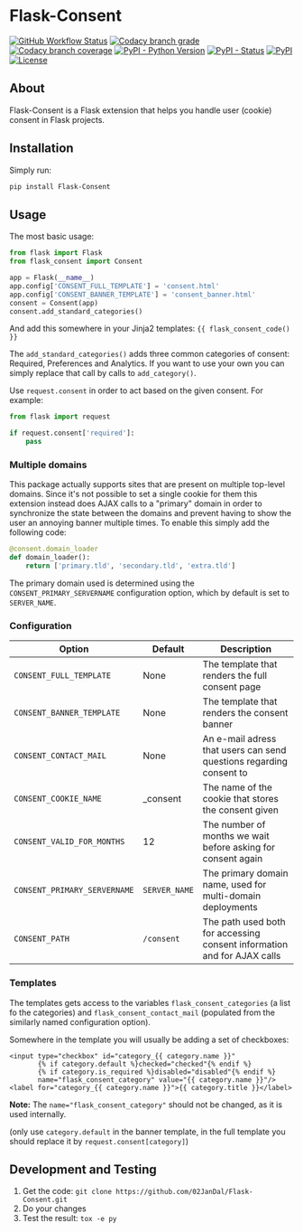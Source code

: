 # Flask-Consent

[![GitHub Workflow Status](https://img.shields.io/github/workflow/status/02JanDal/Flask-Consent/Test%20and%20publish?logo=github)](https://github.com/02JanDal/Flask-Consent/actions)
[![Codacy branch grade](https://img.shields.io/codacy/grade/3d5d817d453b46eebbec3b217801fc7d/master?logo=codacy)](https://app.codacy.com/manual/02JanDal/Flask-Consent/dashboard)
[![Codacy branch coverage](https://img.shields.io/codacy/coverage/3d5d817d453b46eebbec3b217801fc7d/master?logo=codacy)](https://app.codacy.com/manual/02JanDal/Flask-Consent/dashboard)
[![PyPI - Python Version](https://img.shields.io/pypi/pyversions/Flask-Consent?logo=python)](https://pypi.org/project/Flask-Consent/)
[![PyPI - Status](https://img.shields.io/pypi/status/Flask-Consent)](https://pypi.org/project/Flask-Consent/)
[![PyPI](https://img.shields.io/pypi/v/Flask-Consent)](https://pypi.org/project/Flask-Consent/)
[![License](https://img.shields.io/github/license/02JanDal/Flask-Consent)](https://github.com/02JanDal/Flask-Consent/blob/master/LICENSE)

## About

Flask-Consent is a Flask extension that helps you handle user (cookie) consent in Flask projects.

## Installation

Simply run:

```bash
pip install Flask-Consent
```

## Usage

The most basic usage:

```python
from flask import Flask
from flask_consent import Consent

app = Flask(__name__)
app.config['CONSENT_FULL_TEMPLATE'] = 'consent.html'
app.config['CONSENT_BANNER_TEMPLATE'] = 'consent_banner.html'
consent = Consent(app)
consent.add_standard_categories()
```

And add this somewhere in your Jinja2 templates: `{{ flask_consent_code() }}`

The `add_standard_categories()` adds three common categories of consent: Required, Preferences and Analytics.
If you want to use your own you can simply replace that call by calls to `add_category()`.

Use `request.consent` in order to act based on the given consent. For example:
```python
from flask import request

if request.consent['required']:
    pass
```

### Multiple domains

This package actually supports sites that are present on multiple top-level domains.
Since it's not possible to set a single cookie for them this extension instead does AJAX calls to a "primary"
domain in order to synchronize the state between the domains and prevent having to show
the user an annoying banner multiple times. To enable this simply add the following code:

```python
@consent.domain_loader
def domain_loader():
    return ['primary.tld', 'secondary.tld', 'extra.tld']
```

The primary domain used is determined using the `CONSENT_PRIMARY_SERVERNAME` configuration option,
which by default is set to `SERVER_NAME`.

### Configuration

| Option                       | Default       | Description                                                             |
|------------------------------|---------------|-------------------------------------------------------------------------|
| `CONSENT_FULL_TEMPLATE`      | None          | The template that renders the full consent page                         |
| `CONSENT_BANNER_TEMPLATE`    | None          | The template that renders the consent banner                            |
| `CONSENT_CONTACT_MAIL`       | None          | An e-mail adress that users can send questions regarding consent to     |
| `CONSENT_COOKIE_NAME`        | _consent      | The name of the cookie that stores the consent given                    |
| `CONSENT_VALID_FOR_MONTHS`   | 12            | The number of months we wait before asking for consent again            |
| `CONSENT_PRIMARY_SERVERNAME` | `SERVER_NAME` | The primary domain name, used for multi-domain deployments              |
| `CONSENT_PATH`               | `/consent`    | The path used both for accessing consent information and for AJAX calls |

### Templates

The templates gets access to the variables `flask_consent_categories` (a list fo the categories) and `flask_consent_contact_mail`
(populated from the similarly named configuration option).

Somewhere in the template you will usually be adding a set of checkboxes:

```jinja2
<input type="checkbox" id="category_{{ category.name }}"
       {% if category.default %}checked="checked"{% endif %}
       {% if category.is_required %}disabled="disabled"{% endif %}
       name="flask_consent_category" value="{{ category.name }}"/>
<label for="category_{{ category.name }}">{{ category.title }}</label>
```

**Note:** The `name="flask_consent_category"` should not be changed, as it is used internally.

(only use `category.default` in the banner template, in the full template you should replace it by `request.consent[category]`)

## Development and Testing

1.  Get the code: `git clone https://github.com/02JanDal/Flask-Consent.git`
2.  Do your changes
3.  Test the result: `tox -e py`
